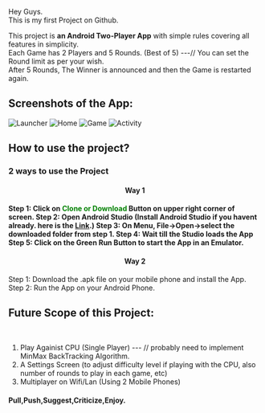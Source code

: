 Hey Guys. <br>
This is my first Project on Github.<br>

This project is <b>an Android Two-Player App</b> with simple rules covering all features in simplicity.<br> 
Each Game has 2 Players and 5 Rounds. (Best of 5) ---// You can set the Round limit as per your wish.<br>
After 5 Rounds, The Winner is announced and then the Game is restarted again. <br>

<b><h2>Screenshots of the App:</h2></b>

![Launcher](1.PNG "Launcher Screen")
![Home](2.PNG "Home Screen")
![Game](3.PNG "Game Screen")
![Activity](4.PNG "Result Screen")

<b><h2>How to use the project?</h2></b>
<h3> 2 ways to use the Project</h3>
<h4><center>Way 1</center><h4>
Step 1: Click on <b><font color="green">Clone or Download </font></b> Button on upper right corner of screen.
Step 2: Open Android Studio (Install Android Studio if you havent already. here is the <a href="https://developer.android.com/studio/install.html">Link</a>.)
Step 3: On Menu, File->Open->select the downloaded folder from step 1.
Step 4: Wait till the Studio loads the App
Step 5: Click on the Green Run Button to start the App in an Emulator.
<h4><center>Way 2</center></h4>
Step 1: Download the .apk file on your mobile phone and install the App.
Step 2: Run the App on your Android Phone.

<b><h2>Future Scope of this Project:</h2></b><br>
1. Play Againist CPU (Single Player) --- // probably need to implement MinMax BackTracking Algorithm.<br>
2. A Settings Screen (to adjust difficulty level if playing with the CPU, also number of rounds to play in each game, etc)<br>
3. Multiplayer on Wifi/Lan (Using 2 Mobile Phones)<br>

<b> <h4>Pull,Push,Suggest,Criticize,Enjoy.</h4></b>
